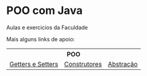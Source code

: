 # POO com Java
Aulas e exercicios da Faculdade

Mais alguns links de apoio:
<table>
    <tr>
        <th colspan=3>POO</th>
    </tr>
    <tr>
        <td><a href="https://blog.rocketseat.com.br/encapsulamento-em-java-entendendo-getters-e-setters/#:~:text=Conceito%20de%20Getters%20e%20Setters,acessos%20e%20modifica%C3%A7%C3%B5es%20n%C3%A3o%20autorizadas.">Getters e Setters</a></td>
        <td><a href="https://blog.rocketseat.com.br/java-entendendo-os-construtores/">Construtores</a></td>
        <td><a href="https://blog.rocketseat.com.br/entendendo-a-abstracao-em-poo-com-java/">Abstração</a></td>
    </tr>
</table>
